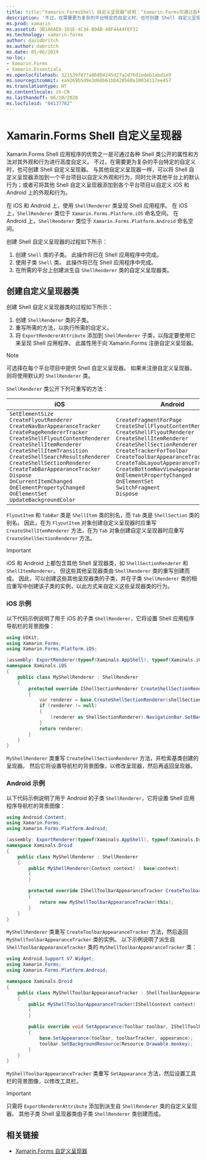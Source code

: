 ```yaml
---
title: title:"Xamarin.FormsShell 自定义呈现器”说明："Xamarin.Forms可通过各种 Shell 类公开的属性和方法对 Shell 应用程序进行高度自定义。
description: '不过，在需要更为复杂的平台特定的自定义时，也可创建 Shell 自定义呈现器。” ms.prod: xamarin ms.assetid:3B1A6AE8-1D1E-4C34-B9AB-48F4444FEF32 ms.technology: xamarin-forms author: davidbritch ms.author: dabritch ms.date:2019/05/06 no-loc: [Xamarin.Forms, Xamarin.Essentials]'
ms.prod: xamarin
ms.assetid: 3B1A6AE8-1D1E-4C34-B9AB-48F4444FEF32
ms.technology: xamarin-forms
author: davidbritch
ms.author: dabritch
ms.date: 05/06/2019
no-loc:
- Xamarin.Forms
- Xamarin.Essentials
ms.openlocfilehash: 321539f877a86804245d27a2d76d1edeb1abd1e9
ms.sourcegitcommit: ea9269b5d9e3d68b61bb428560a10034117ee457
ms.translationtype: HT
ms.contentlocale: zh-CN
ms.lasthandoff: 06/10/2020
ms.locfileid: "84137782"
---
```

# <a name="xamarinforms-shell-custom-renderers"></a>Xamarin.Forms Shell 自定义呈现器

Xamarin.Forms Shell 应用程序的优势之一是可通过各种 Shell 类公开的属性和方法对其外观和行为进行高度自定义。 不过，在需要更为复杂的平台特定的自定义时，也可创建 Shell 自定义呈现器。 与其他自定义呈现器一样，可以将 Shell 自定义呈现器添加到一个平台项目以自定义外观和行为，同时允许其他平台上的默认行为；或者可将其他 Shell 自定义呈现器添加到各个平台项目以自定义 iOS 和 Android 上的外观和行为。

在 iOS 和 Android 上，使用 `ShellRenderer` 类呈现 Shell 应用程序。 在 iOS 上，`ShellRenderer` 类位于 `Xamarin.Forms.Platform.iOS` 命名空间。 在 Android 上，`ShellRenderer` 类位于 `Xamarin.Forms.Platform.Android` 命名空间。

创建 Shell 自定义呈现器的过程如下所示：

1. 创建 `Shell` 类的子类。 此操作将已在 Shell 应用程序中完成。
1. 使用子类 `Shell` 类。 此操作将已在 Shell 应用程序中完成。
1. 在所需的平台上创建派生自 `ShellRenderer` 类的自定义呈现器类。

## <a name="create-a-custom-renderer-class"></a>创建自定义呈现器类

创建 Shell 自定义呈现器类的过程如下所示：

1. 创建 `ShellRenderer` 类的子类。
1. 重写所需的方法，以执行所需的自定义。
1. 将 `ExportRendererAttribute` 添加到 `ShellRenderer` 子类，以指定要使用它来呈现 Shell 应用程序。 此属性用于向 Xamarin.Forms 注册自定义呈现器。

> [!NOTE]
> 可选择在每个平台项目中提供 Shell 自定义呈现器。 如果未注册自定义呈现器，则将使用默认的 `ShellRenderer` 类。

`ShellRenderer` 类公开下列可重写的方法：

| iOS | Android |
| --- | --- |
| `SetElementSize`<br />`CreateFlyoutRenderer`<br />`CreateNavBarAppearanceTracker`<br />`CreatePageRendererTracker`<br />`CreateShellFlyoutContentRenderer`<br />`CreateShellItemRenderer`<br />`CreateShellItemTransition`<br />`CreateShellSearchResultsRenderer`<br />`CreateShellSectionRenderer`<br />`CreateTabBarAppearanceTracker`<br />`Dispose`<br />`OnCurrentItemChanged`<br />`OnElementPropertyChanged`<br />`OnElementSet`<br />`UpdateBackgroundColor` | `CreateFragmentForPage`<br />`CreateShellFlyoutContentRenderer`<br />`CreateShellFlyoutRenderer`<br />`CreateShellItemRenderer`<br />`CreateShellSectionRenderer`<br />`CreateTrackerForToolbar`<br />`CreateToolbarAppearanceTracker`<br />`CreateTabLayoutAppearanceTracker`<br />`CreateBottomNavViewAppearanceTracker`<br />`OnElementPropertyChanged`<br />`OnElementSet`<br />`SwitchFragment`<br />`Dispose` |

`FlyoutItem` 和 `TabBar` 类是 `ShellItem` 类的别名，而 `Tab` 类是 `ShellSection` 类的别名。 因此，在为 `FlyoutItem` 对象创建自定义呈现器时应重写 `CreateShellItemRenderer` 方法，在为 `Tab` 对象创建自定义呈现器时应重写 `CreateShellSectionRenderer` 方法。

> [!IMPORTANT]
> iOS 和 Android 上都包含其他 Shell 呈现器类，如 `ShellSectionRenderer` 和 `ShellItemRenderer`。 但这些其他呈现器类由 `ShellRenderer` 类的重写创建而成。 因此，可以创建这些其他呈现器类的子类，并在子类 `ShellRenderer` 类的相应重写中创建该子类的实例，以此方式来自定义这些呈现器类的行为。

### <a name="ios-example"></a>iOS 示例

以下代码示例说明了用于 iOS 的子类 `ShellRenderer`，它将设置 Shell 应用程序导航栏的背景图像：

```csharp
using UIKit;
using Xamarin.Forms;
using Xamarin.Forms.Platform.iOS;

[assembly: ExportRenderer(typeof(Xaminals.AppShell), typeof(Xaminals.iOS.MyShellRenderer))]
namespace Xaminals.iOS
{
    public class MyShellRenderer : ShellRenderer
    {
        protected override IShellSectionRenderer CreateShellSectionRenderer(ShellSection shellSection)
        {
            var renderer = base.CreateShellSectionRenderer(shellSection);
            if (renderer != null)
            {
                (renderer as ShellSectionRenderer).NavigationBar.SetBackgroundImage(UIImage.FromFile("monkey.png"), UIBarMetrics.Default);
            }
            return renderer;
        }
    }
}
```

`MyShellRenderer` 类重写 `CreateShellSectionRenderer` 方法，并检索基类创建的呈现器。 然后它将设置导航栏的背景图像，以修改呈现器，然后再返回呈现器。

### <a name="android-example"></a>Android 示例

以下代码示例说明了用于 Android 的子类 `ShellRenderer`，它将设置 Shell 应用程序导航栏的背景图像：

```csharp
using Android.Content;
using Xamarin.Forms;
using Xamarin.Forms.Platform.Android;

[assembly: ExportRenderer(typeof(Xaminals.AppShell), typeof(Xaminals.Droid.MyShellRenderer))]
namespace Xaminals.Droid
{
    public class MyShellRenderer : ShellRenderer
    {
        public MyShellRenderer(Context context) : base(context)
        {
        }

        protected override IShellToolbarAppearanceTracker CreateToolbarAppearanceTracker()
        {
            return new MyShellToolbarAppearanceTracker(this);
        }
    }
}
```

`MyShellRenderer` 类重写 `CreateToolbarAppearanceTracker` 方法，然后返回 `MyShellToolbarAppearanceTracker` 类的实例。 以下示例说明了派生自 `ShellToolbarAppearanceTracker` 类的 `MyShellToolbarAppearanceTracker` 类：

```csharp
using Android.Support.V7.Widget;
using Xamarin.Forms;
using Xamarin.Forms.Platform.Android;

namespace Xaminals.Droid
{
    public class MyShellToolbarAppearanceTracker : ShellToolbarAppearanceTracker
    {
        public MyShellToolbarAppearanceTracker(IShellContext context) : base(context)
        {
        }

        public override void SetAppearance(Toolbar toolbar, IShellToolbarTracker toolbarTracker, ShellAppearance appearance)
        {
            base.SetAppearance(toolbar, toolbarTracker, appearance);
            toolbar.SetBackgroundResource(Resource.Drawable.monkey);
        }
    }
}
```

`MyShellToolbarAppearanceTracker` 类重写 `SetAppearance` 方法，然后设置工具栏的背景图像，以修改工具栏。

> [!IMPORTANT]
> 只需将 `ExportRendererAttribute` 添加到派生自 `ShellRenderer` 类的自定义呈现器。 其他子类 Shell 呈现器类由子类 `ShellRenderer` 类创建而成。

## <a name="related-links"></a>相关链接

- [Xamarin.Forms 自定义呈现器](~/xamarin-forms/app-fundamentals/custom-renderer/index.md)
